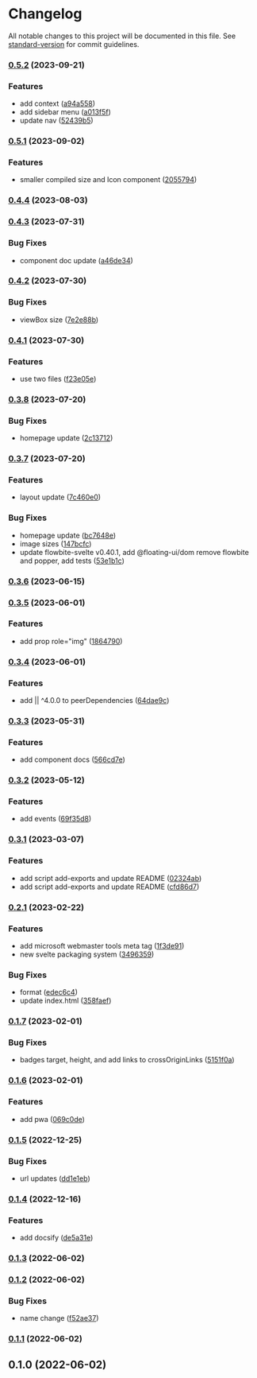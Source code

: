 # Changelog

All notable changes to this project will be documented in this file. See [standard-version](https://github.com/conventional-changelog/standard-version) for commit guidelines.

### [0.5.2](https://github.com/shinokada/svelte-weather/compare/v0.5.1...v0.5.2) (2023-09-21)


### Features

* add context ([a94a558](https://github.com/shinokada/svelte-weather/commit/a94a558a38f297af5ed7bb42eb398126817743bf))
* add sidebar menu ([a013f5f](https://github.com/shinokada/svelte-weather/commit/a013f5fe029b959e4325676e6f76b63f2054cd88))
* update nav ([52439b5](https://github.com/shinokada/svelte-weather/commit/52439b5c165ca1fd81a1c4e1813a39b7d732e181))

### [0.5.1](https://github.com/shinokada/svelte-weather/compare/v0.4.4...v0.5.1) (2023-09-02)

### Features

- smaller compiled size and Icon component ([2055794](https://github.com/shinokada/svelte-weather/commit/2055794162ce2ddcf1da42af3edeb3fe16c67c71))

### [0.4.4](https://github.com/shinokada/svelte-weather/compare/v0.4.3...v0.4.4) (2023-08-03)

### [0.4.3](https://github.com/shinokada/svelte-weather/compare/v0.4.2...v0.4.3) (2023-07-31)

### Bug Fixes

- component doc update ([a46de34](https://github.com/shinokada/svelte-weather/commit/a46de344ffaa2a325599af7bf330befa4d9ce4d3))

### [0.4.2](https://github.com/shinokada/svelte-weather/compare/v0.4.1...v0.4.2) (2023-07-30)

### Bug Fixes

- viewBox size ([7e2e88b](https://github.com/shinokada/svelte-weather/commit/7e2e88b28c72b593228e25c0c0e63c6d7edc09da))

### [0.4.1](https://github.com/shinokada/svelte-weather/compare/v0.3.8...v0.4.1) (2023-07-30)

### Features

- use two files ([f23e05e](https://github.com/shinokada/svelte-weather/commit/f23e05efc438b3a72898f1394c3ff7c801b3b1d0))

### [0.3.8](https://github.com/shinokada/svelte-weather/compare/v0.3.7...v0.3.8) (2023-07-20)

### Bug Fixes

- homepage update ([2c13712](https://github.com/shinokada/svelte-weather/commit/2c13712efe176891af36f2c595c31c47a202baf6))

### [0.3.7](https://github.com/shinokada/svelte-weather/compare/v0.3.6...v0.3.7) (2023-07-20)

### Features

- layout update ([7c460e0](https://github.com/shinokada/svelte-weather/commit/7c460e05959e2f1e93ab37fee34b1da60e6dcbe9))

### Bug Fixes

- homepage update ([bc7648e](https://github.com/shinokada/svelte-weather/commit/bc7648eb688f2e96cc3d5ae42298c91b363434b4))
- image sizes ([147bcfc](https://github.com/shinokada/svelte-weather/commit/147bcfc309a3395fc621bd45e1f99ba4a054f4db))
- update flowbite-svelte v0.40.1, add @floating-ui/dom remove flowbite and popper, add tests ([53e1b1c](https://github.com/shinokada/svelte-weather/commit/53e1b1c213d8853cbdca8f28186b6767bfe9b4fa))

### [0.3.6](https://github.com/shinokada/svelte-weather/compare/v0.3.5...v0.3.6) (2023-06-15)

### [0.3.5](https://github.com/shinokada/svelte-weather/compare/v0.3.4...v0.3.5) (2023-06-01)

### Features

- add prop role="img" ([1864790](https://github.com/shinokada/svelte-weather/commit/186479093fb152484a42097fc3c1ee08fd45fdc8))

### [0.3.4](https://github.com/shinokada/svelte-weather/compare/v0.3.3...v0.3.4) (2023-06-01)

### Features

- add || ^4.0.0 to peerDependencies ([64dae9c](https://github.com/shinokada/svelte-weather/commit/64dae9cc1ff30f8ca880316cff553b30d6204206))

### [0.3.3](https://github.com/shinokada/svelte-weather/compare/v0.3.2...v0.3.3) (2023-05-31)

### Features

- add component docs ([566cd7e](https://github.com/shinokada/svelte-weather/commit/566cd7ef80ef582d33c5d6838031f4c0a2ce7fb1))

### [0.3.2](https://github.com/shinokada/svelte-weather/compare/v0.3.1...v0.3.2) (2023-05-12)

### Features

- add events ([69f35d8](https://github.com/shinokada/svelte-weather/commit/69f35d849cad0640612a609c3e4d082c190840c8))

### [0.3.1](https://github.com/shinokada/svelte-weather/compare/v0.2.1...v0.3.1) (2023-03-07)

### Features

- add script add-exports and update README ([02324ab](https://github.com/shinokada/svelte-weather/commit/02324abb8d08d8418bedc0312f1b3ec3ede4f300))
- add script add-exports and update README ([cfd86d7](https://github.com/shinokada/svelte-weather/commit/cfd86d701c8dd7c584ff75d6536c453af4caf384))

### [0.2.1](https://github.com/shinokada/svelte-weather/compare/v0.1.7...v0.2.1) (2023-02-22)

### Features

- add microsoft webmaster tools meta tag ([1f3de91](https://github.com/shinokada/svelte-weather/commit/1f3de91288cc849a66d4d56ac37d5130fb502434))
- new svelte packaging system ([3496359](https://github.com/shinokada/svelte-weather/commit/34963593b77110a5e113d8528708159d86327048))

### Bug Fixes

- format ([edec6c4](https://github.com/shinokada/svelte-weather/commit/edec6c45c33216ed38a48a5faf22c7eef57b123a))
- update index.html ([358faef](https://github.com/shinokada/svelte-weather/commit/358faefd3c33be1c9ff7de40ee9416a3ca62942f))

### [0.1.7](https://github.com/shinokada/svelte-weather/compare/v0.1.6...v0.1.7) (2023-02-01)

### Bug Fixes

- badges target, height, and add links to crossOriginLinks ([5151f0a](https://github.com/shinokada/svelte-weather/commit/5151f0aa6aaac24d04b49c05cfe90da87963608f))

### [0.1.6](https://github.com/shinokada/svelte-weather/compare/v0.1.5...v0.1.6) (2023-02-01)

### Features

- add pwa ([069c0de](https://github.com/shinokada/svelte-weather/commit/069c0de261da9ad9b5567a2d05e49818965c32d1))

### [0.1.5](https://github.com/shinokada/svelte-weather/compare/v0.1.4...v0.1.5) (2022-12-25)

### Bug Fixes

- url updates ([dd1e1eb](https://github.com/shinokada/svelte-weather/commit/dd1e1ebfb6ed16c094c1b0fd9b6d2ca6d4423d91))

### [0.1.4](https://github.com/shinokada/svelte-weather/compare/v0.1.3...v0.1.4) (2022-12-16)

### Features

- add docsify ([de5a31e](https://github.com/shinokada/svelte-weather/commit/de5a31ea80915f5f84c0370341b8d9619b8ab9d1))

### [0.1.3](https://github.com/shinokada/svelte-weather/compare/v0.1.2...v0.1.3) (2022-06-02)

### [0.1.2](https://github.com/shinokada/svelte-weather/compare/v0.1.1...v0.1.2) (2022-06-02)

### Bug Fixes

- name change ([f52ae37](https://github.com/shinokada/svelte-weather/commit/f52ae375444ca871bca8e25231c2fabbfb40ebe4))

### [0.1.1](https://github.com/shinokada/svelte-weather-icons/compare/v0.1.0...v0.1.1) (2022-06-02)

## 0.1.0 (2022-06-02)

